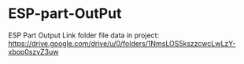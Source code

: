 # ESP-part-OutPut
ESP Part Output
Link folder file data in project: https://drive.google.com/drive/u/0/folders/1NmsLOS5kszzcwcLwLzY-xbop0szvZ3uw
